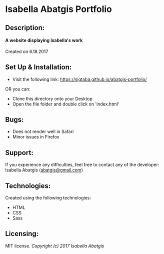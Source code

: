 # Isabella Abatgis Portfolio

## Description:
#### A website displaying Isabella's work

Created on 6.18.2017

## Set Up & Installation:
* Visit the following link: <https://sigtaba.github.io/abatgis-portfolio/>

OR you can:

* Clone this directory onto your Desktop
* Open the file folder and double click on 'index.html'

## Bugs:
* Does not render well in Safari
* Minor issues in Firefox

## Support:
If you experience any difficulties, feel free to contact any of the developer: Isabella Abatgis (abatgis@gmail.com)

## Technologies:
Created using the following technologies:
* HTML
* CSS
* Sass

## Licensing:
MIT license.
*Copyright (c) 2017 Isabella Abatgis*

